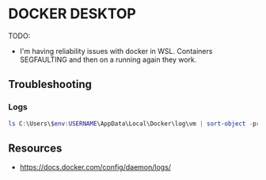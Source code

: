 # DOCKER DESKTOP

TODO:

* I'm having reliability issues with docker in WSL.  Containers SEGFAULTING and then on a running again they work.

## Troubleshooting

### Logs

```powershell
ls C:\Users\$env:USERNAME\AppData\Local\Docker\log\vm | sort-object -property LastWriteTime
```

## Resources

* https://docs.docker.com/config/daemon/logs/
